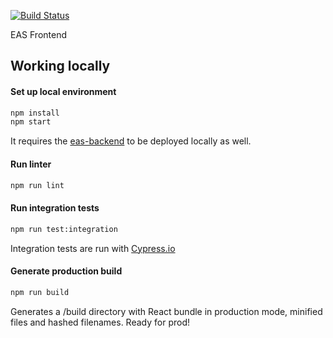 [![Build Status](https://travis-ci.org/etcaterva/eas-frontend.svg?branch=master)](https://travis-ci.org/etcaterva/eas-frontend)

EAS Frontend

## Working locally
#### Set up local environment

```bash
npm install
npm start
```

It requires the [eas-backend](https://github.com/etcaterva/eas-backend) to be deployed locally as well.

#### Run linter

```bash
npm run lint
```

#### Run integration tests

```bash
npm run test:integration
```
Integration tests are run with [Cypress.io](https://www.cypress.io/)

#### Generate production build

```bash
npm run build
```
Generates a /build directory with React bundle in production mode, minified files and hashed filenames. Ready for prod!